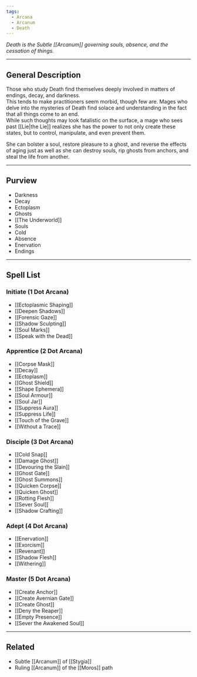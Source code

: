 ```yaml
---
tags:
  - Arcana
  - Arcanum
  - Death
---
```


_Death is the Subtle [[Arcanum]] governing souls, absence, and the cessation of things._

---

## General Description

Those who study Death find themselves deeply involved in matters of endings, decay, and darkness.\
This tends to make practitioners seem morbid, though few are. Mages who delve into the mysteries of Death find solace and understanding in the fact that all things come to an end.\
While such thoughts may look fatalistic on the surface, a mage who sees past [[Lie|the Lie]] realizes she has the power to not only create these states, but to control, manipulate, and even prevent them.

She can bolster a soul, restore pleasure to a ghost, and reverse the effects of aging just as well as she can destroy souls, rip ghosts from anchors, and steal the life from another.

---

## Purview

- Darkness
- Decay
- Ectoplasm
- Ghosts
- [[The Underworld]]
- Souls
- Cold
- Absence
- Enervation
- Endings

---

## Spell List

### Initiate (1 Dot Arcana)

- [[Ectoplasmic Shaping]]
- [[Deepen Shadows]]
- [[Forensic Gaze]]
- [[Shadow Sculpting]]
- [[Soul Marks]]
- [[Speak with the Dead]]

### Apprentice (2 Dot Arcana)

- [[Corpse Mask]]
- [[Decay]]
- [[Ectoplasm]]
- [[Ghost Shield]]
- [[Shape Ephemera]]
- [[Soul Armour]]
- [[Soul Jar]]
- [[Suppress Aura]]
- [[Suppress Life]]
- [[Touch of the Grave]]
- [[Without a Trace]]

### Disciple (3 Dot Arcana)

- [[Cold Snap]]
- [[Damage Ghost]]
- [[Devouring the Slain]]
- [[Ghost Gate]]
- [[Ghost Summons]]
- [[Quicken Corpse]]
- [[Quicken Ghost]]
- [[Rotting Flesh]]
- [[Sever Soul]]
- [[Shadow Crafting]]

### Adept (4 Dot Arcana)

- [[Enervation]]
- [[Exorcism]]
- [[Revenant]]
- [[Shadow Flesh]]
- [[Withering]]

### Master (5 Dot Arcana)

- [[Create Anchor]]
- [[Create Avernian Gate]]
- [[Create Ghost]]
- [[Deny the Reaper]]
- [[Empty Presence]]
- [[Sever the Awakened Soul]]

---

## Related
- Subtle [[Arcanum]] of [[Stygia]]
- Ruling [[Arcanum]] of the [[Moros]] path
